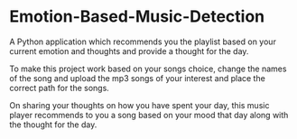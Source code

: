 # Emotion-Based-Music-Detection

A Python application which recommends you the playlist based on your current emotion and thoughts and provide a thought for the day.

To make this project work based on your songs choice, change the names of the song and upload the mp3 songs of your interest and place the correct path for the songs.

On sharing your thoughts on how you have spent your day, this music player recommends to you a song based on your mood that day along with the thought for the day.
